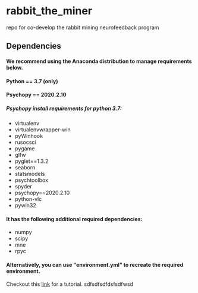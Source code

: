 # rabbit_the_miner
repo for co-develop the rabbit mining neurofeedback program


## Dependencies
#### We recommend using the Anaconda distribution to manage requirements below.
#### Python == 3.7 (only)
#### Psychopy == 2020.2.10
#####   Psychopy install requirements for python 3.7:
  - virtualenv
  - virtualenvwrapper-win
  - pyWinhook
  - rusocsci
  - pygame
  - glfw
  - pyglet==1.3.2
  - seaborn
  - statsmodels
  - psychtoolbox
  - spyder
  - psychopy==2020.2.10
  - python-vlc
  - pywin32

#### It has the following additional required dependencies:
  - numpy
  - scipy
  - mne
  - rpyc

#### Alternatively, you can use "environment.yml" to recreate the required environment.
Checkout this [link](https://conda.io/projects/conda/en/latest/user-guide/tasks/manage-environments.html#creating-an-environment-from-an-environment-yml-file) for a tutorial.
sdfsdfsdfdsfsdfwsd